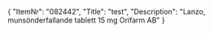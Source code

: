 {
  "ItemNr": "082442",
  "Title": "test",
  "Description": "Lanzo, munsönderfallande tablett 15 mg Orifarm AB"
}